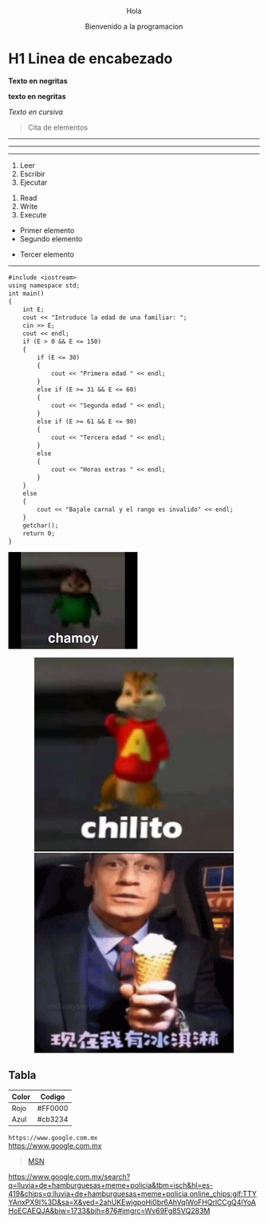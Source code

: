 <center> Hola

Bienvenido a la programacion 
</center>

# H1 Linea de encabezado 
**Texto en negritas**

__texto en negritas__

*Texto en cursiva*
> Cita de elementos 
---
***
___
1. Leer
2. Escribir
3. Ejecutar
   
<ol>
<li>Read</li>
<li>Write</li>
<li>Execute</li>
</ol>

* Primer elemento
* Segundo elemento
- Tercer elemento 
---


```
#include <iostream>
using namespace std;
int main()
{
    int E;
    cout << "Introduce la edad de una familiar: ";
    cin >> E;
    cout << endl;
    if (E > 0 && E <= 150)
    {
        if (E <= 30)
        {
            cout << "Primera edad " << endl;
        }
        else if (E >= 31 && E <= 60)
        {
            cout << "Segunda edad " << endl;
        }
        else if (E >= 61 && E <= 90)
        {
            cout << "Tercera edad " << endl;
        }
        else
        {
            cout << "Horas extras " << endl;
        }
    }
    else
    {
        cout << "Bajale carnal y el rango es invalido" << endl;
    }
    getchar();
    return 0;
}
```
![Check in out](Imagenes/Chamoy.jfif)

<div align="center">
<img alt="Chilito" src='Imagenes/Chilito.jfif' width='400'>
</div>

<div align="center">
<img alt="Una cena" src='Imagenes/cena.gif' width='400'>
</div>


## Tabla 
| Color | Codigo  |
| ----- | ------  |
| Rojo  | #FF0000 |
| Azul  | #cb3234 |

`https://www.google.com.mx`     
https://www.google.com.mx
>[MSN](https://www.google.com.mx/search?q=lluvia+de+hamburguesas+meme+policia&tbm=isch&hl=es-419&chips=q:lluvia+de+hamburguesas+meme+policia,online_chips:gif:TTYYAnxPX9I%3D&sa=X&ved=2ahUKEwjgpoHi0br6AhVqlWoFHQrlCCgQ4lYoAHoECAEQJA&biw=1733&bih=876#imgrc=Wv69Fg85VQ283M)

<a href="https://www.google.com.mx/search?q=lluvia+de+hamburguesas+meme+policia&tbm=isch&hl=es-419&chips=q:lluvia+de+hamburguesas+meme+policia,online_chips:gif:TTYYAnxPX9I%3D&sa=X&ved=2ahUKEwjgpoHi0br6AhVqlWoFHQrlCCgQ4lYoAHoECAEQJA&biw=1733&bih=876#imgrc=Wv69Fg85VQ283M">
https://www.google.com.mx/search?q=lluvia+de+hamburguesas+meme+policia&tbm=isch&hl=es-419&chips=q:lluvia+de+hamburguesas+meme+policia,online_chips:gif:TTYYAnxPX9I%3D&sa=X&ved=2ahUKEwjgpoHi0br6AhVqlWoFHQrlCCgQ4lYoAHoECAEQJA&biw=1733&bih=876#imgrc=Wv69Fg85VQ283M
</a>
  
